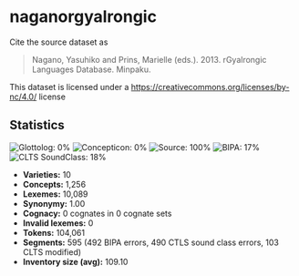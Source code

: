 # naganorgyalrongic

Cite the source dataset as

> Nagano, Yasuhiko and Prins, Marielle (eds.). 2013. rGyalrongic Languages Database. Minpaku.

This dataset is licensed under a https://creativecommons.org/licenses/by-nc/4.0/ license

## Statistics



![Glottolog: 0%](https://img.shields.io/badge/Glottolog-0%25-red.svg "Glottolog: 0%")
![Concepticon: 0%](https://img.shields.io/badge/Concepticon-0%25-red.svg "Concepticon: 0%")
![Source: 100%](https://img.shields.io/badge/Source-100%25-brightgreen.svg "Source: 100%")
![BIPA: 17%](https://img.shields.io/badge/BIPA-17%25-red.svg "BIPA: 17%")
![CLTS SoundClass: 18%](https://img.shields.io/badge/CLTS%20SoundClass-18%25-red.svg "CLTS SoundClass: 18%")

- **Varieties:** 10
- **Concepts:** 1,256
- **Lexemes:** 10,089
- **Synonymy:** 1.00
- **Cognacy:** 0 cognates in 0 cognate sets
- **Invalid lexemes:** 0
- **Tokens:** 104,061
- **Segments:** 595 (492 BIPA errors, 490 CTLS sound class errors, 103 CLTS modified)
- **Inventory size (avg):** 109.10